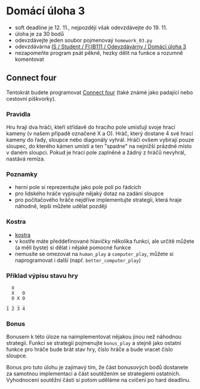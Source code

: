 # Domácí úloha 3
* soft deadline je 12. 11., nejpozději však odevzdávejte do 19. 11.
* úloha je za 30 bodů
* odevzdávejte jeden soubor pojmenovaý `homework_03.py`
* odevzdávárna [IS / Student / FI:IB111 / Odevzdávárny / Domácí úloha 3](https://is.muni.cz/auth/el/1433/podzim2017/IB111/ode/s03/ode_hw3/)
* nezapomeňte program psát pěkně, hezky dělit na funkce a rozumně komentovat

## Connect four
Tentokrát budete programovat [Connect four](https://cs.wikipedia.org/wiki/Cestovní_piškvorky) (také známé jako padající nebo cestovní piškvorky).

### Pravidla
Hru hrají dva hráči, kteří střídavě do hracího pole umisťují svoje hrací kameny (v našem případě označené X a O). Hráč, který dostane 4 své hrací kameny do řady, sloupce nebo diagonály vyhrál. Hráči ovšem vybírají pouze sloupec, do kterého kámen umístí a ten "spadne" na nejnižší prázdné místo v daném sloupci. Pokud je hrací pole zaplněné a žádný z hráčů nevyhrál, nastává remíza.

### Poznamky
* herní pole si reprezentujte jako pole polí po řádcích
* pro lidského hráče vypisujte nějaký dotaz na zadání sloupce
* pro počítačového hráče nejdříve implementujte strategii, která hraje náhodně, lepší můžete udělat později

### Kostra
* [kostra](homework_03.py)
* v kostře máte předdefinované hlavičky několika funkcí, ale určitě můžete (a měli byste) si dělat i nějaké pomocné funkce
* nemusíte se omezovat na `human_play` a `computer_play`, můžete si naprogramovat i další (např. `better_computer_play`)

### Příklad výpisu stavu hry
```
  X
  X   O
  O X O
_ _ _ _
1 2 3 4
```

### Bonus
Bonusem k této úloze na naimplementovat nějakou jinou než náhodnou strategii. Funkci se strategií pojmenujte `bonus_play` a stejně jako ostatní funkce pro hráče bude brát stav hry, číslo hráče a bude vracet číslo sloupce.

Bonus pro tuto úlohu je zajímavý tím, že část bonusových bodů dostanete za samotnou implementaci a část soutěžením se strategiemi ostatních. Vyhodnocení soutěžní části si potom uděláme na cvičení po hard deadlinu.
